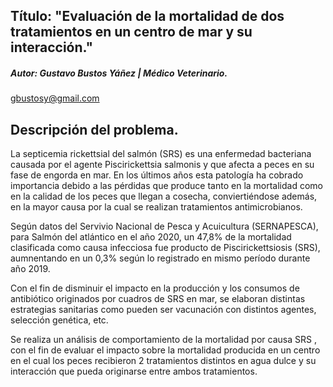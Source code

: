 ## Título: "Evaluación de la mortalidad de dos tratamientos en un centro de mar y su interacción."
##### Autor: Gustavo Bustos Yáñez | Médico Veterinario.
<gbustosy@gmail.com>

## Descripción del problema. 

La septicemia rickettsial del salmón (SRS) es una enfermedad bacteriana causada por el agente Piscirickettsia salmonis y que afecta a peces en su fase de engorda en mar.
En los últimos años esta patología ha cobrado importancia debido a las pérdidas que produce tanto en la mortalidad como en la calidad de los peces que llegan a cosecha, conviertiéndose además, en la mayor causa por la cual se realizan tratamientos antimicrobianos. 

Según datos del Servivio Nacional de Pesca y Acuicultura (SERNAPESCA), para Salmón del atlántico en el año 2020, un 47,8% de la mortalidad clasificada como causa infecciosa fue producto de Piscirickettsiosis (SRS), aumnentando en un 0,3% según lo registrado en mismo período durante año 2019.

Con el fin de disminuir el impacto en la producción y los consumos de antibiótico originados por cuadros de SRS en mar, se elaboran distintas estrategias sanitarias como pueden ser vacunación con distintos agentes, selección genética, etc.

Se realiza un análisis de comportamiento de la mortalidad por causa SRS , con el fin de evaluar el impacto sobre la mortalidad producida en un centro en el cual los peces recibieron 2 tratamientos distintos en agua dulce y su interacción que pueda originarse entre ambos tratamientos. 


